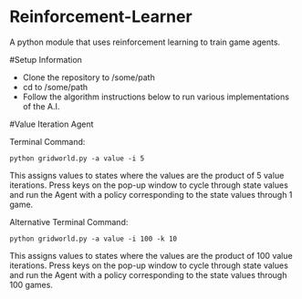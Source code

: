 Reinforcement-Learner
=====================

A python module that uses reinforcement learning to train game agents.

#Setup Information
+ Clone the repository to /some/path
+ cd to /some/path
+ Follow the algorithm instructions below to run various implementations of the A.I.

#Value Iteration Agent

Terminal Command:

`python gridworld.py -a value -i 5`

This assigns values to states where the values are the product of 5 value iterations. Press keys on the pop-up window to cycle through state values and run the Agent with a policy corresponding to the state values through 1 game.

Alternative Terminal Command:

`python gridworld.py -a value -i 100 -k 10`

This assigns values to states where the values are the product of 100 value iterations. Press keys on the pop-up window to cycle through state values and run the Agent with a policy corresponding to the state values through 100 games.